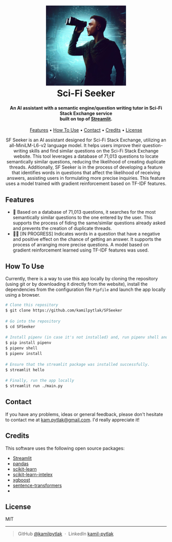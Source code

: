 
<h1 align="center">
  <br>
  <img src="img/logo.jpg" alt="SFSeeker logo" width="250">
  <br>
  Sci-Fi Seeker
  <br>
</h1>

<h4 align="center">An AI assistant with a semantic engine/question writing tutor in Sci-Fi Stack Exchange service<br>built on top of <a href="https://streamlit.io/" target="_blank">Streamlit</a>.</h4>

<p align="center">
  <a href="#key-features">Features</a> •
  <a href="#how-to-use">How To Use</a> •
  <a href="#contact">Contact</a> •
  <a href="#credits">Credits</a> •
  <a href="#license">License</a>
</p>

<p align="center">
SF Seeker is an AI assistant designed for Sci-Fi Stack Exchange, utilizing an all-MiniLM-L6-v2 language model. It helps users improve their question-writing skills and find similar questions on the Sci-Fi Stack Exchange website. This tool leverages a database of 71,013 questions to locate semantically similar questions, reducing the likelihood of creating duplicate threads. Additionally, SF Seeker is in the process of developing a feature that identifies words in questions that affect the likelihood of receiving answers, assisting users in formulating more precise inquiries. This feature uses a model trained with gradient reinforcement based on TF-IDF features.
</p>

## Features

*  🔎 Based on a database of 71,013 questions, it searches for the most semantically similar questions to the one entered by the user. This supports the process of fiding the same/similar questions already asked and prevents the creation of duplicate threads.
*  👨‍⚕️ [IN PROGRESS] Indicates words in a question that have a negative and positive effect on the chance of getting an answer. It supports the process of arranging more precise questions. A model based on gradient reinforcement learned using TF-IDF features was used.

## How To Use

Currently, there is a way to use this app locally by cloning the repository (using git or by downloading it directly from the website), install the dependencies from the configuration file `Pipfile` and launch the app locally using a browser.

```bash
# Clone this repository
$ git clone https://github.com/kamilpytlak/SFSeeker

# Go into the repository
$ cd SFSeeker

# Install pipenv (in case it's not installed) and, run pipenv shell and install dependencies
$ pip install pipenv
$ pipenv shell
$ pipenv install

# Ensure that the streamlit package was installed successfully.
$ streamlit hello

# Finally, run the app locally
$ streamlit run ./main.py
```

## Contact

If you have any problems, ideas or general feedback, please don't hesitate to contact me at [kam.pytlak@gmail.com](mailto:kam.pytlak@gmail.com). I'd really appreciate it!

## Credits

This software uses the following open source packages:

- [Streamlit](https://streamlit.io/)
- [pandas](https://pandas.pydata.org/)
- [scikit-learn](https://scikit-learn.org/stable/#)
- [scikit-learn-intelex](https://intel.github.io/scikit-learn-intelex/)
- [xgboost](https://xgboost.readthedocs.io/en/latest/index.html)
- [sentence-transformers](https://www.sbert.net/)
- 
## License
MIT

---

> GitHub [@kamilpytlak](https://github.com/kamilpytlak) &nbsp;&middot;&nbsp;
> LinkedIn [kamil-pytlak](https://www.linkedin.com/in/kamil-pytlak/)

